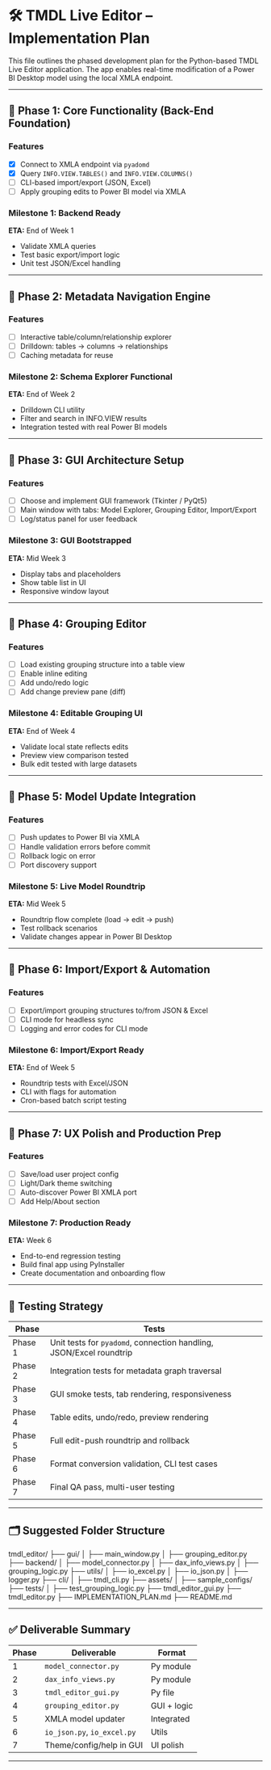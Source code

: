 # 🛠 TMDL Live Editor – Implementation Plan

This file outlines the phased development plan for the Python-based TMDL Live Editor application. The app enables real-time modification of a Power BI Desktop model using the local XMLA endpoint.

---

## 📌 Phase 1: Core Functionality (Back-End Foundation)

### Features
- [x] Connect to XMLA endpoint via `pyadomd`
- [x] Query `INFO.VIEW.TABLES()` and `INFO.VIEW.COLUMNS()`
- [ ] CLI-based import/export (JSON, Excel)
- [ ] Apply grouping edits to Power BI model via XMLA

### Milestone 1: **Backend Ready**
**ETA:** End of Week 1  
- Validate XMLA queries  
- Test basic export/import logic  
- Unit test JSON/Excel handling

---

## 📌 Phase 2: Metadata Navigation Engine

### Features
- [ ] Interactive table/column/relationship explorer
- [ ] Drilldown: tables → columns → relationships
- [ ] Caching metadata for reuse

### Milestone 2: **Schema Explorer Functional**
**ETA:** End of Week 2  
- Drilldown CLI utility  
- Filter and search in INFO.VIEW results  
- Integration tested with real Power BI models

---

## 📌 Phase 3: GUI Architecture Setup

### Features
- [ ] Choose and implement GUI framework (Tkinter / PyQt5)
- [ ] Main window with tabs: Model Explorer, Grouping Editor, Import/Export
- [ ] Log/status panel for user feedback

### Milestone 3: **GUI Bootstrapped**
**ETA:** Mid Week 3  
- Display tabs and placeholders  
- Show table list in UI  
- Responsive window layout

---

## 📌 Phase 4: Grouping Editor

### Features
- [ ] Load existing grouping structure into a table view
- [ ] Enable inline editing
- [ ] Add undo/redo logic
- [ ] Add change preview pane (diff)

### Milestone 4: **Editable Grouping UI**
**ETA:** End of Week 4  
- Validate local state reflects edits  
- Preview view comparison tested  
- Bulk edit tested with large datasets

---

## 📌 Phase 5: Model Update Integration

### Features
- [ ] Push updates to Power BI via XMLA
- [ ] Handle validation errors before commit
- [ ] Rollback logic on error
- [ ] Port discovery support

### Milestone 5: **Live Model Roundtrip**
**ETA:** Mid Week 5  
- Roundtrip flow complete (load → edit → push)  
- Test rollback scenarios  
- Validate changes appear in Power BI Desktop

---

## 📌 Phase 6: Import/Export & Automation

### Features
- [ ] Export/import grouping structures to/from JSON & Excel
- [ ] CLI mode for headless sync
- [ ] Logging and error codes for CLI mode

### Milestone 6: **Import/Export Ready**
**ETA:** End of Week 5  
- Roundtrip tests with Excel/JSON  
- CLI with flags for automation  
- Cron-based batch script testing

---

## 📌 Phase 7: UX Polish and Production Prep

### Features
- [ ] Save/load user project config
- [ ] Light/Dark theme switching
- [ ] Auto-discover Power BI XMLA port
- [ ] Add Help/About section

### Milestone 7: **Production Ready**
**ETA:** Week 6  
- End-to-end regression testing  
- Build final app using PyInstaller  
- Create documentation and onboarding flow

---

## 🧪 Testing Strategy

| Phase        | Tests                                                                 |
|--------------|-----------------------------------------------------------------------|
| Phase 1      | Unit tests for `pyadomd`, connection handling, JSON/Excel roundtrip   |
| Phase 2      | Integration tests for metadata graph traversal                        |
| Phase 3      | GUI smoke tests, tab rendering, responsiveness                        |
| Phase 4      | Table edits, undo/redo, preview rendering                             |
| Phase 5      | Full edit-push roundtrip and rollback                                 |
| Phase 6      | Format conversion validation, CLI test cases                          |
| Phase 7      | Final QA pass, multi-user testing                                     |

---

## 🗂 Suggested Folder Structure

tmdl_editor/
├── gui/
│ ├── main_window.py
│ ├── grouping_editor.py
├── backend/
│ ├── model_connector.py
│ ├── dax_info_views.py
│ ├── grouping_logic.py
├── utils/
│ ├── io_excel.py
│ ├── io_json.py
│ ├── logger.py
├── cli/
│ ├── tmdl_cli.py
├── assets/
│ ├── sample_configs/
├── tests/
│ ├── test_grouping_logic.py
├── tmdl_editor_gui.py
├── tmdl_editor.py
├── IMPLEMENTATION_PLAN.md
├── README.md


---

## ✅ Deliverable Summary

| Phase | Deliverable                      | Format         |
|-------|----------------------------------|----------------|
| 1     | `model_connector.py`             | Py module      |
| 2     | `dax_info_views.py`              | Py module      |
| 3     | `tmdl_editor_gui.py`             | Py file        |
| 4     | `grouping_editor.py`             | GUI + logic    |
| 5     | XMLA model updater               | Integrated     |
| 6     | `io_json.py`, `io_excel.py`      | Utils          |
| 7     | Theme/config/help in GUI         | UI polish      |

--- 